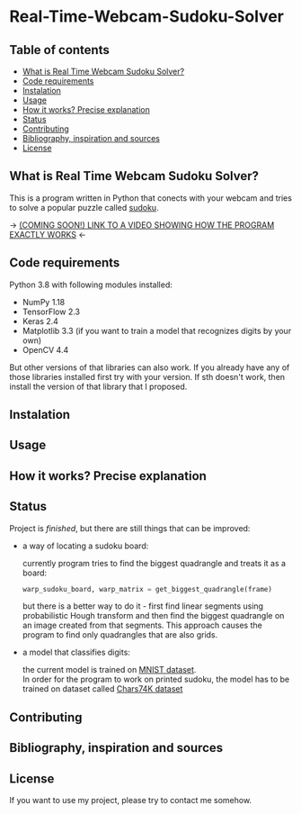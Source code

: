 # Real-Time-Webcam-Sudoku-Solver

## Table of contents
* [What is Real Time Webcam Sudoku Solver?](#What-is-Real-Time-Webcam-Sudoku-Solver?)
* [Code requirements](#Code-requirements)
* [Instalation](#Instalation)
* [Usage](#Usage)
* [How it works? Precise explanation](#How-it-works?-Precise-explanation)
* [Status](#Status)
* [Contributing](#Contributing)
* [Bibliography, inspiration and sources](#Bibliography,-inspiration-and-sources)
* [License](#License)

## What is Real Time Webcam Sudoku Solver?
This is a program written in Python that conects with your webcam and tries to solve a popular puzzle called [sudoku](https://en.wikipedia.org/wiki/Sudoku).

-> [(COMING SOON!) LINK TO A VIDEO SHOWING HOW THE PROGRAM EXACTLY WORKS]() <-

## Code requirements
Python 3.8 with following modules installed:
* NumPy 1.18 
* TensorFlow 2.3 
* Keras 2.4
* Matplotlib 3.3 (if you want to train a model that recognizes digits by your own)
* OpenCV 4.4

But other versions of that libraries can also work.
If you already have any of those libraries installed first try with your version.
If sth doesn't work, then install the version of that library that I proposed.

## Instalation


## Usage


## How it works? Precise explanation


## Status
Project is _finished_, but there are still things that can be improved:
* a way of locating a sudoku board:

  currently program tries to find the biggest quadrangle and treats it as a board:
  ```python
  warp_sudoku_board, warp_matrix = get_biggest_quadrangle(frame)
  ```
  but there is a better way to do it - first find linear segments using probabilistic Hough transform
  and then find the biggest quadrangle on an image created from that segments.
  This approach causes the program to find only quadrangles that are also grids.
* a model that classifies digits:

  the current model is trained on [MNIST dataset](http://yann.lecun.com/exdb/mnist/).  
  In order for the program to work on printed sudoku, the model has to be trained on dataset called [Chars74K dataset](http://www.ee.surrey.ac.uk/CVSSP/demos/chars74k/)

## Contributing


## Bibliography, inspiration and sources


## License
If you want to use my project, please try to contact me somehow.
